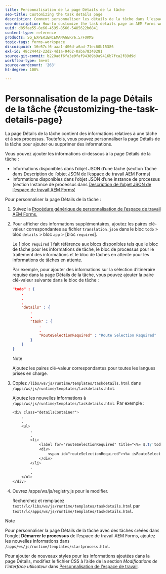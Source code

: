 ```yaml
---
title: Personnalisation de la page Détails de la tâche
seo-title: Customizing the task details page
description: Comment personnaliser les détails de la tâche dans l’espace de travail AEM Forms pour modifier les informations par défaut affichées relatives à une tâche.
seo-description: How-to customize the task details page in AEM Forms workspace to modify the default information displayed about a task.
uuid: d85fae55-8e66-4595-8560-5485622b6841
content-type: reference
products: SG_EXPERIENCEMANAGER/6.5/FORMS
topic-tags: forms-workspace
discoiquuid: 16e57cf6-aaa1-406d-a6ad-71ec60b15386
exl-id: 48c24442-22d2-4d1a-9462-0aba78340281
source-git-commit: b220adf6fa3e9faf94389b9a9416b7fca2f89d9d
workflow-type: tm+mt
source-wordcount: '263'
ht-degree: 100%

---
```


# Personnalisation de la page Détails de la tâche {#customizing-the-task-details-page}

La page Détails de la tâche contient des informations relatives à une tâche et à ses processus. Toutefois, vous pouvez personnaliser la page Détails de la tâche pour ajouter ou supprimer des informations.

Vous pouvez ajouter les informations ci-dessous à la page Détails de la tâche :

* Informations disponibles dans l’objet JSON d’une tâche (section Tâche dans [Description de l’objet JSON de l’espace de travail AEM Forms](/help/forms/using/html-workspace-json-object-description.md))
* Informations disponibles dans l’objet JSON d’une instance de processus (section Instance de processus dans [Description de l’objet JSON de l’espace de travail AEM Forms](/help/forms/using/html-workspace-json-object-description.md))

Pour personnaliser la page Détails de la tâche :

1. Suivez la [Procédure générique de personnalisation de l’espace de travail AEM Forms.](/help/forms/using/generic-steps-html-workspace-customization.md) 
1. Pour afficher des informations supplémentaires, ajoutez les paires clé-valeur correspondantes au fichier `translation.json` dans le bloc `todo` > bloc `details` > bloc `app` > [bloc `required`].

   Le [ bloc `required` ] fait référence aux blocs disponibles tels que le bloc de tâche pour les informations de tâche, le bloc de processus pour le traitement des informations et le bloc de tâches en attente pour les informations de tâches en attente.

   Par exemple, pour ajouter des informations sur la sélection d’itinéraire requise dans la page Détails de la tâche, vous pouvez ajouter la paire clé-valeur suivante dans le bloc de tâche :

   ```json
   "todo" : {
       .
       .
       .
       "details" : {
           .
           .
           "task" : {
               .
               .
               "RouteSelectionRequired" : "Route Selection Required"
           }
       }
   }
   ```

   >[!NOTE]
   >
   >Ajoutez les paires clé-valeur correspondantes pour toutes les langues prises en charge.

1. Copiez `/libs/ws/js/runtime/templates/taskdetails.html` dans `/apps/ws/js/runtime/templates/taskdetails.html`.

   Ajoutez les nouvelles informations à `/apps/ws/js/runtime/templates/taskdetails.html`. Par exemple :

   ```css
   <div class="detailsContainer">
       .
       .
       <ul>
           .
           .
           <li>
               <label for="routeSelectionRequired" title="<%= $.t('todo.details.task.RouteSelectionRequired')%>"><%= $.t('todo.details.task.RouteSelectionRequired')%></label>
               <div>
                   <span id="routeSelectionRequired"><%= isRouteSelectionRequired != null ? isRouteSelectionRequired : ''%></span>
               </div>
           </li>
           .
           .
       </ul>
   </div>
   ```

1. Ouvrez /apps/ws/js/registry.js pour le modifier.

   Recherchez et remplacez `text!/lc/libs/ws/js/runtime/templates/taskdetails.html` par `text!/lc/apps/ws/js/runtime/templates/taskdetails.html`.

>[!NOTE]
>
>Pour personnaliser la page Détails de la tâche avec des tâches créées dans l’onglet **Démarrer le processus** de l’espace de travail AEM Forms, ajoutez les nouvelles informations dans `/apps/ws/js/runtime/templates/startprocess.html`.
>
>Pour ajouter de nouveaux styles pour les informations ajoutées dans la page Détails, modifiez le fichier CSS à l’aide de la section *Modifications de l’interface utilisateur* dans [Personnalisation de l’espace de travail](changing-locale-user-interface.md).
